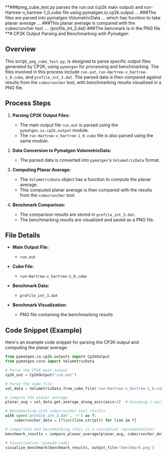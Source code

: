 **###pmg_cube_test.py parses the run.out (cp2k main output) and run-Hartree-v_hartree-1_0.cube file  using pymatgen.io.cp2k.output ...
###The files are parsed into pymatgen VolumetricData ... which has fucntion to take planar average ... 
###This planar average is compared with the cubecruncher tool .... (profile_int_3.dat)
###The bencmark is in the PNG file 
**# CP2K Output Parsing and Benchmarking with Pymatgen

## Overview

This script, `pmg_cube_test.py`, is designed to parse specific output files generated by CP2K, using `pymatgen` for processing and benchmarking. The files involved in this process include `run.out`, `run-Hartree-v_hartree-1_0.cube`, and `profile_int_3.dat`. The parsed data is then compared against results from the `cubecruncher` tool, with benchmarking results visualized in a PNG file.

## Process Steps

1. **Parsing CP2K Output Files:**

   - The main output file `run.out` is parsed using the `pymatgen.io.cp2k.output` module.
   - The `run-Hartree-v_hartree-1_0.cube` file is also parsed using the same module.

2. **Data Conversion to Pymatgen VolumetricData:**

   - The parsed data is converted into `pymatgen`'s `VolumetricData` format.

3. **Computing Planar Average:**

   - The `VolumetricData` object has a function to compute the planar average.
   - This computed planar average is then compared with the results from the `cubecruncher` tool.

4. **Benchmark Comparison:**

   - The comparison results are stored in `profile_int_3.dat`.
   - The benchmarking results are visualized and saved as a PNG file.

## File Details

- **Main Output File:**
  - `run.out`

- **Cube File:**
  - `run-Hartree-v_hartree-1_0.cube`

- **Benchmark Data:**
  - `profile_int_3.dat`

- **Benchmark Visualization:**
  - PNG file containing the benchmarking results

## Code Snippet (Example)

Here's an example code snippet for parsing the CP2K output and computing the planar average:

```python
from pymatgen.io.cp2k.outputs import Cp2kOutput
from pymatgen.core import VolumetricData

# Parse the CP2K main output
cp2k_out = Cp2kOutput('run.out')

# Parse the cube file
vol_data = VolumetricData.from_cube_file('run-Hartree-v_hartree-1_0.cube')

# Compute the planar average
planar_avg = vol_data.get_average_along_axis(axis=2)  # Assuming z-axis

# Benchmarking with cubecruncher tool results
with open('profile_int_3.dat', 'r') as f:
    cubecruncher_data = [float(line.strip()) for line in f]

# Comparison and benchmarking (this is a conceptual representation)
benchmark_results = compare_planar_average(planar_avg, cubecruncher_data)

# Visualization (pseudo-code)
visualize_benchmark(benchmark_results, output_file='benchmark.png')
